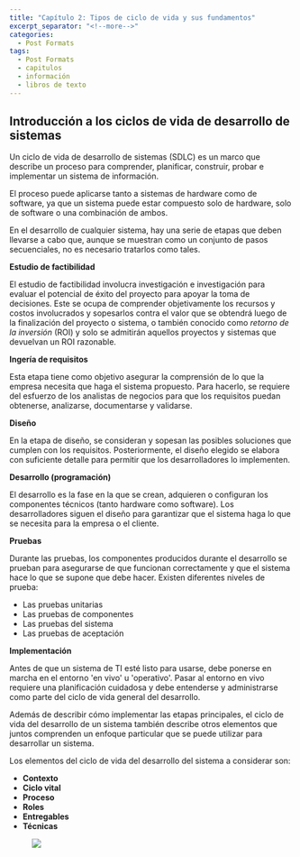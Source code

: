 ```yaml
---
title: "Capítulo 2: Tipos de ciclo de vida y sus fundamentos"
excerpt_separator: "<!--more-->"
categories:
  - Post Formats
tags:
  - Post Formats
  - capitulos
  - información
  - libros de texto
---
```


## Introducción a los ciclos de vida de desarrollo de sistemas

Un ciclo de vida de desarrollo de sistemas (SDLC) es un marco que describe un proceso para comprender, planificar, construir, probar e implementar un sistema de información.

El proceso puede aplicarse tanto a sistemas de hardware como de software, ya que un sistema puede estar compuesto solo de hardware, solo de software o una combinación de ambos.

En el desarrollo de cualquier sistema, hay una serie de etapas que deben llevarse a cabo que, aunque se muestran como un conjunto de pasos secuenciales, no es necesario tratarlos como tales.

**Estudio de factibilidad**

El estudio de factibilidad involucra investigación e investigación para evaluar el potencial de éxito del proyecto para apoyar la toma de decisiones. Este se ocupa de comprender objetivamente los recursos y costos involucrados y sopesarlos contra el valor que se obtendrá luego de la finalización del proyecto o sistema, o también conocido como _retorno de la inversión_ (ROI) y solo se admitirán aquellos proyectos y sistemas que devuelvan un ROI razonable.

**Ingería de requisitos**

Esta etapa tiene como objetivo asegurar la comprensión de lo que la empresa necesita que haga el sistema propuesto. Para hacerlo, se requiere del esfuerzo de los analistas de negocios para que los requisitos puedan obtenerse, analizarse, documentarse y validarse.

**Diseño**

En la etapa de diseño, se consideran y sopesan las posibles soluciones que cumplen con los requisitos. Posteriormente, el diseño elegido se elabora con suficiente detalle para permitir que los desarrolladores lo implementen.

**Desarrollo (programación)**

El desarrollo es la fase en la que se crean, adquieren o configuran los componentes técnicos (tanto hardware como software). Los desarrolladores siguen el diseño para garantizar que el sistema haga lo que se necesita para la empresa o el cliente.

**Pruebas**

Durante las pruebas, los componentes producidos durante el desarrollo se prueban para asegurarse de que funcionan correctamente y que el sistema hace lo que se supone que debe hacer. Existen diferentes niveles de prueba:

* Las pruebas unitarias
* Las pruebas de componentes
* Las pruebas del sistema
* Las pruebas de aceptación

**Implementación**

Antes de que un sistema de TI esté listo para usarse, debe ponerse en marcha en el entorno 'en vivo' u 'operativo'. Pasar al entorno en vivo requiere una planificación cuidadosa y debe entenderse y administrarse como parte del ciclo de vida general del desarrollo.

Además de describir cómo implementar las etapas principales, el ciclo de vida del desarrollo de un sistema también describe otros elementos que juntos comprenden un enfoque particular que se puede utilizar para desarrollar un sistema.

Los elementos del ciclo de vida del desarrollo del sistema a considerar son:

* __Contexto__
* __Ciclo vital__
* __Proceso__
* __Roles__
* __Entregables__
* __Técnicas__

<figure>
	<img src="https://learning-oreilly-com.accedys2.bbtk.ull.es/api/v2/epubs/urn:orm:book:9781780172453/files/images/figure2.2.jpg">
</figure>


